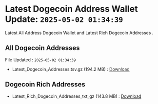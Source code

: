 # Latest Dogecoin Address Wallet Update: `2025-05-02 01:34:39`

Latest All Address Dogecoin Wallet and Latest Rich Dogecoin Addresses .

## All Dogecoin Addresses

File Updated : `2025-05-02 01:34:39`

- Latest_Dogecoin_Addresses.tsv.gz (194.2 MB) : [Download](https://github.com/Pymmdrza/Rich-Address-Wallet/releases/tag/Dogecoin)

## Dogecoin Rich Addresses

- Latest_Rich_Dogecoin_Addresses_txt_gz (143.8 MB) : [Download](https://github.com/Pymmdrza/Rich-Address-Wallet/releases/tag/Dogecoin)
